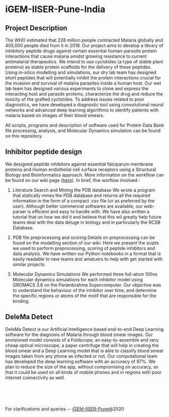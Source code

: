 # iGEM-IISER-Pune-India

## Project Description

The WHO estimated that 228 million people contracted Malaria globally and 405,000 people died from it in 2018. Our project aims to develop a library of inhibitory peptide drugs against certain essential human-parasite protein interactions that cause malaria amidst growing resistance to current antimalarial therapeutics. We intend to use cyclotides (a type of stable plant proteins) as stable protein scaffolds for the delivery of these peptides. Using in-silico modelling and simulations, our dry lab team has designed short peptides that will potentially inhibit the protein interactions crucial for the invasion and survival of malaria parasites inside a human host. Our wet lab team has designed various experiments to clone and express the interacting host and parasite proteins, characterize the drug and reduce the toxicity of the grafted cyclotides. To address issues related to poor diagnostics, we have developed a diagnostic tool using convolutional neural networks and advanced deep learning algorithms to identify patients with malaria based on images of their blood smears.

All scripts, programs and description of software used for Protein Data Bank file processing, analysis, and Molecular Dynamics simulation can be found on this repository. 

## Inhibitor peptide design

We designed peptide inhibitors against essential falciparum membrane proteins and Human endothelial cell surface receptors using a Structural Biology and Bioinformatics approach. More information on the workflow can be found on our wiki page ([here](https://2020.igem.org/Team:IISER-Pune-India/Overview)). In brief, thw worflow involved : 
1. Literature Search and Mining the PDB database 
  We wrote a program that statically mines the PDB database and returns all the required information in the form of a compact .csv file (or as preferred by the user). Although better commercial softwares are available, our web-parser is efficient and easy to handle with. We have also written a tutorial that on how we did it and believe that this wil greatly help future teams deal with the data deluge in biology and in particularly the RCSB Database. 
  
2. PDB file preprocessing and scoring
  Details on preprocessing can be found on the modelling section of our wiki. Here we present the scipts we used to perform preprocessing, scoring of peptide inhibitors and data analysis. We have written our Python notebooks in a format that is easily readable to new teams and amatuers to help with get started with similar projects.  
  
3. Molecular Dynamics Simulations
  We performed three full-atom 100ns Molecular dynamics simulations for each inhibitor model using GROMACS 3.6 on the Parambrahma Supercomputer. Our objective was to understand the behaviour of the inhibitor over time, and determine the specific regions or atoms of the motif that are responsible for the binding. 


## DeleMa Detect

DeleMa Detect is our Artificial Intelligence based end-to-end Deep Learning software for the diagnosis of Malaria through blood smear images. Our envisioned model consists of a Foldscope, an easy-to-assemble and very cheap optical microscope, a paper centrifuge that will help in creating the blood smear and a Deep Learning model that is able to classify blood smear images taken from any phone as infected or not. Our computational team has developed the deep learning software with an accuracy of 97%. We plan to reduce the size of the app, without compromising on accuracy, so that it could be used on all kinds of mobile phones and in regions with poor internet connectivity as well.




<br><br>
<br><br>
For clarifications and queries -- [iGEM-IISER-Pune](mailto:igem@sac.iiserpune.ac.in?subject=[igem20_github])@2020
